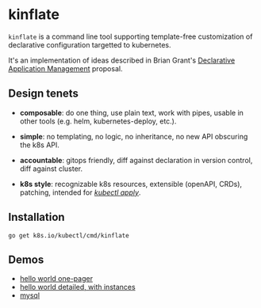 # kinflate

[_kubectl apply_]: https://goo.gl/UbCRuf
[Declarative Application Management]: https://goo.gl/T66ZcD


`kinflate` is a command line tool supporting
template-free customization of declarative
configuration targetted to kubernetes.

It's an implementation of ideas described in Brian
Grant's [Declarative Application Management] proposal.


## Design tenets

 * __composable__: do one thing, use plain text, work
   with pipes, usable in other tools (e.g. helm,
   kubernetes-deploy, etc.).

 * __simple__: no templating, no logic, no inheritance,
   no new API obscuring the k8s API.

 * __accountable__: gitops friendly, diff against
   declaration in version control, diff against
   cluster.

 * __k8s style__: recognizable k8s resources,
   extensible (openAPI, CRDs),
   patching, intended for [_kubectl apply_].


## Installation

<!-- @installKinflate @test -->
```
go get k8s.io/kubectl/cmd/kinflate
```

## Demos

 * [hello world one-pager](demoHelloWorldShort.md)
 * [hello world detailed, with instances](demoHelloWorldLong/README.md)
 * [mysql](demoMySql.md)
